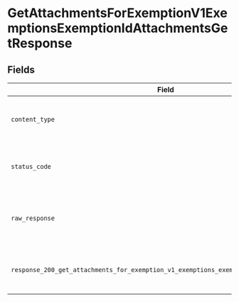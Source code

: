 # GetAttachmentsForExemptionV1ExemptionsExemptionIdAttachmentsGetResponse


## Fields

| Field                                                                                   | Type                                                                                    | Required                                                                                | Description                                                                             |
| --------------------------------------------------------------------------------------- | --------------------------------------------------------------------------------------- | --------------------------------------------------------------------------------------- | --------------------------------------------------------------------------------------- |
| `content_type`                                                                          | *::String*                                                                              | :heavy_check_mark:                                                                      | HTTP response content type for this operation                                           |
| `status_code`                                                                           | *::Integer*                                                                             | :heavy_check_mark:                                                                      | HTTP response status code for this operation                                            |
| `raw_response`                                                                          | [Faraday::Response](https://www.rubydoc.info/gems/faraday/Faraday/Response)             | :heavy_check_mark:                                                                      | Raw HTTP response; suitable for custom response parsing                                 |
| `response_200_get_attachments_for_exemption_v1_exemptions_exemption_id_attachments_get` | T::Array<[Models::Components::AttachmentRead](../../models/shared/attachmentread.md)>   | :heavy_minus_sign:                                                                      | Successfully retrieved attachments for exemption                                        |